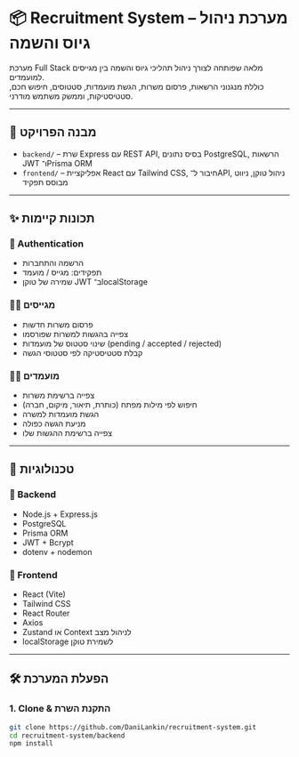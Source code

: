 # 📦 Recruitment System – מערכת ניהול גיוס והשמה

מערכת Full Stack מלאה שפותחה לצורך ניהול תהליכי גיוס והשמה בין מגייסים למועמדים.  
כוללת מנגנוני הרשאות, פרסום משרות, הגשת מועמדות, סטטוסים, חיפוש חכם, סטטיסטיקות, וממשק משתמש מודרני.

---

## 🚀 מבנה הפרויקט

- `backend/` – שרת Express עם REST API, בסיס נתונים PostgreSQL, הרשאות JWT ו־Prisma ORM
- `frontend/` – אפליקציית React עם Tailwind CSS, חיבור ל־API, ניהול טוקן, ניווט מבוסס תפקיד

---

## ✨ תכונות קיימות

### 👥 Authentication
- הרשמה והתחברות
- תפקידים: מגייס / מועמד
- שמירה של טוקן JWT ב־localStorage

### 🧑‍💼 מגייסים
- פרסום משרות חדשות
- צפייה בהגשות למשרות שפורסמו
- שינוי סטטוס של מועמדות (pending / accepted / rejected)
- קבלת סטטיסטיקה לפי סטטוסי הגשה

### 👨‍💻 מועמדים
- צפייה ברשימת משרות
- חיפוש לפי מילות מפתח (כותרת, תיאור, מיקום, חברה)
- הגשת מועמדות למשרה
- מניעת הגשה כפולה
- צפייה ברשימת ההגשות שלו

---

## 🧰 טכנולוגיות

### 🔧 Backend
- Node.js + Express.js
- PostgreSQL
- Prisma ORM
- JWT + Bcrypt
- dotenv + nodemon

### 🎨 Frontend
- React (Vite)
- Tailwind CSS
- React Router
- Axios
- Zustand או Context לניהול מצב
- localStorage לשמירת טוקן

---

## 🛠️ הפעלת המערכת

### 1. Clone & התקנת השרת

```bash
git clone https://github.com/DaniLankin/recruitment-system.git
cd recruitment-system/backend
npm install
